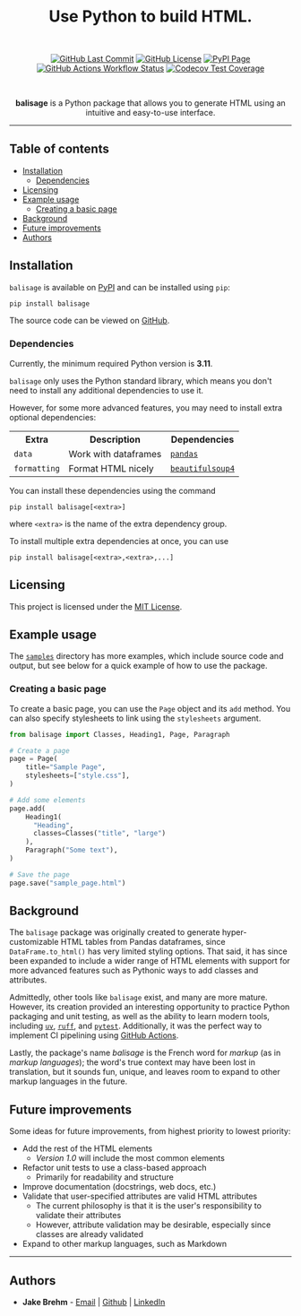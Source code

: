 <div align="center">

<h1>Use Python to build HTML.</h1>

<br>

<a href="https://github.com/jakebrehm/balisage"><img alt="GitHub Last Commit" src="https://img.shields.io/github/last-commit/jakebrehm/balisage?color=84B55A&logo=Git&logoColor=white&style=for-the-badge"></a>
<a href="https://github.com/jakebrehm/balisage/blob/main/license.txt"><img alt="GitHub License" src="https://img.shields.io/github/license/jakebrehm/balisage?color=84B55A&style=for-the-badge"></a>
<a href="https://pypi.org/project/balisage/"><img alt="PyPI Page" src="https://img.shields.io/pypi/v/balisage?color=84B55A&logo=pypi&logoColor=white&style=for-the-badge"></a>
<a href="https://github.com/jakebrehm/balisage/actions/workflows/tests.yaml"><img alt="GitHub Actions Workflow Status" src="https://img.shields.io/github/actions/workflow/status/jakebrehm/balisage/test.yaml?label=tests&color=84B55A&logo=github&logoColor=white&style=for-the-badge"></a>
<a href="https://codecov.io/gh/jakebrehm/balisage"><img alt="Codecov Test Coverage" src="https://img.shields.io/codecov/c/gh/jakebrehm/balisage?token=W6CWUDTYZC&color=84B55A&logo=codecov&logoColor=white&style=for-the-badge"></a>

<br>

<p>
    <strong>balisage</strong> is a Python package that allows you to generate HTML using an intuitive and easy-to-use interface.
</p>

</div>

<hr>

## Table of contents

- [Installation](#installation)
  - [Dependencies](#dependencies)
- [Licensing](#licensing)
- [Example usage](#example-usage)
  - [Creating a basic page](#creating-a-basic-page)
- [Background](#background)
- [Future improvements](#future-improvements)
- [Authors](#authors)

## Installation

`balisage` is available on [PyPI](https://pypi.org/project/balisage/) and can be installed using `pip`:

```bash
pip install balisage
```

The source code can be viewed on [GitHub](https://github.com/jakebrehm/balisage).

### Dependencies

Currently, the minimum required Python version is **3.11**.

`balisage` only uses the Python standard library, which means you don't need to install any additional dependencies to use it.

However, for some more advanced features, you may need to install extra optional dependencies:

<table align="center">
  <tr>
    <th>Extra</th>
    <th>Description</th>
    <th>Dependencies</th>
  </tr>
  <tr>
    <td><code>data</code></td>
    <td>Work with dataframes</td>
    <td><a href="https://pypi.org/project/pandas/"><code>pandas</code></a></td>
  </tr>
  <tr>
    <td><code>formatting</code></td>
    <td>Format HTML nicely</td>
    <td><a href="https://pypi.org/project/beautifulsoup4/"><code>beautifulsoup4</code></a></td>
  </tr>
</table>

You can install these dependencies using the command

`pip install balisage[<extra>]`

where `<extra>` is the name of the extra dependency group.

To install multiple extra dependencies at once, you can use

`pip install balisage[<extra>,<extra>,...]`

## Licensing

This project is licensed under the [MIT License](https://github.com/jakebrehm/balisage/blob/main/license.txt).

## Example usage

The [`samples`](https://github.com/jakebrehm/balisage/blob/main/samples) directory has more examples, which include source code and output, but see below for a quick example of how to use the package.

### Creating a basic page

To create a basic page, you can use the `Page` object and its `add` method. You can also specify stylesheets to link using the `stylesheets` argument.

```python
from balisage import Classes, Heading1, Page, Paragraph

# Create a page
page = Page(
    title="Sample Page",
    stylesheets=["style.css"],
)

# Add some elements
page.add(
    Heading1(
      "Heading",
      classes=Classes("title", "large")
    ),
    Paragraph("Some text"),
)

# Save the page
page.save("sample_page.html")
```

## Background

The `balisage` package was originally created to generate hyper-customizable HTML tables from Pandas dataframes, since `DataFrame.to_html()` has very limited styling options. That said, it has since been expanded to include a wider range of HTML elements with support for more advanced features such as Pythonic ways to add classes and attributes.

Admittedly, other tools like `balisage` exist, and many are more mature. However, its creation provided an interesting opportunity to practice Python packaging and unit testing, as well as the ability to learn modern tools, including [`uv`](https://github.com/astral-sh/uv), [`ruff`](https://github.com/astral-sh/ruff), and [`pytest`](https://pypi.org/project/pytest/). Additionally, it was the perfect way to implement CI pipelining using [GitHub Actions](https://github.com/features/actions).

Lastly, the package's name _balisage_ is the French word for _markup_ (as in _markup languages_); the word's true context may have been lost in translation, but it sounds fun, unique, and leaves room to expand to other markup languages in the future.

## Future improvements

Some ideas for future improvements, from highest priority to lowest priority:

- Add the rest of the HTML elements
  - _Version 1.0_ will include the most common elements
- Refactor unit tests to use a class-based approach
  - Primarily for readability and structure
- Improve documentation (docstrings, web docs, etc.)
- Validate that user-specified attributes are valid HTML attributes
  - The current philosophy is that it is the user's responsibility to validate their attributes
  - However, attribute validation may be desirable, especially since classes are already validated
- Expand to other markup languages, such as Markdown

<hr>

## Authors

- **Jake Brehm** - [Email](mailto:mail@jakebrehm.com) | [Github](http://github.com/jakebrehm) | [LinkedIn](http://linkedin.com/in/jacobbrehm)

